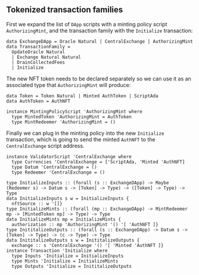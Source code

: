 ## Tokenized transaction families

<!--
~~~ {.haskell}
{-# LANGUAGE DataKinds, ExplicitForAll, KindSignatures, StandaloneKindSignatures,
             MultiParamTypeClasses, PolyKinds, RankNTypes, TypeFamilies, TypeOperators #-}

module NFT where

import Data.Functor.Const (Const)
import Data.Kind (Type)
import Data.Map (Map)
import Numeric.Natural (Natural)
import Ledger
import Family

type instance DApp (t :: TransactionFamily) = ExchangeDApp
type instance Economy (t :: TransactionFamily) = Token
~~~
-->

First we expand the list of `DApp` scripts with a minting policy script `AuthorizingMint`, and the transaction family
with the `Initialize` transaction:

~~~ {.haskell}
data ExchangeDApp = Oracle Natural | CentralExchange | AuthorizingMint
data TransactionFamily =
  UpdateOracle Natural
  | Exchange Natural Natural
  | DrainCollectedFees
  | Initialize
~~~

The new NFT token needs to be declared separately so we can use it as an associated type that `AuthorizingMint` will
produce:

~~~ {.haskell}
data Token = Token Natural | Minted AuthToken | ScriptAda
data AuthToken = AuthNFT

instance MintingPolicyScript 'AuthorizingMint where
  type MintedToken 'AuthorizingMint = AuthToken
  type MintRedeemer 'AuthorizingMint = ()
~~~

Finally we can plug in the minting policy into the new `Initialize` transaction, which is going to send the minted
`AuthNFT` to the `CentralExchange` script address.

~~~ {.haskell}
instance ValidatorScript 'CentralExchange where
  type Currencies 'CentralExchange = ['ScriptAda, 'Minted 'AuthNFT]
  type Datum 'CentralExchange = ()
  type Redeemer 'CentralExchange = ()

type InitializeInputs :: (forall (s :: ExchangeDApp) -> Maybe (Redeemer s) -> Datum s -> [Token] -> Type) -> ([Token] -> Type) -> Type
data InitializeInputs s w = InitializeInputs {
  nftSource :: w '[]}
type InitializeMints :: (forall (mp :: ExchangeDApp) -> MintRedeemer mp -> [MintedToken mp] -> Type) -> Type
data InitializeMints mp = InitializeMints {
  authorization :: mp 'AuthorizingMint '() '[ 'AuthNFT ]}
type InititalizeOutputs :: (forall (s :: ExchangeDApp) -> Datum s -> [Token] -> Type) -> (c -> Type) -> Type
data InititalizeOutputs s w = InititalizeOutputs {
  exchange :: s 'CentralExchange '() '[ 'Minted 'AuthNFT ]}
instance Transaction 'Initialize where
  type Inputs 'Initialize = InitializeInputs
  type Mints 'Initialize = InitializeMints
  type Outputs 'Initialize = InititalizeOutputs
~~~
